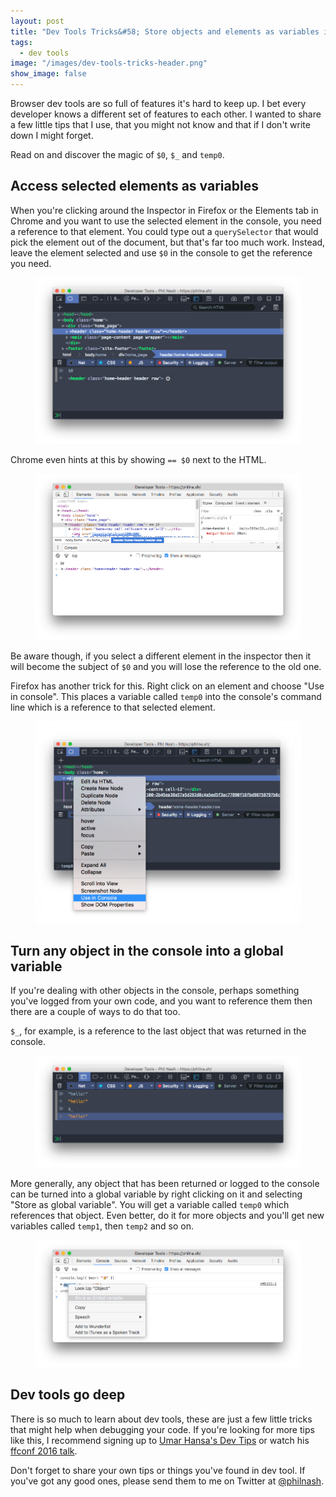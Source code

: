 ```yaml
---
layout: post
title: "Dev Tools Tricks&#58; Store objects and elements as variables in the console"
tags:
  - dev tools
image: "/images/dev-tools-tricks-header.png"
show_image: false
---
```


Browser dev tools are so full of features it's hard to keep up. I bet every developer knows a different set of features to each other. I wanted to share a few little tips that I use, that you might not know and that if I don't write down I might forget.

Read on and discover the magic of `$0`, `$_` and `temp0`.

## Access selected elements as variables

When you're clicking around the Inspector in Firefox or the Elements tab in Chrome and you want to use the selected element in the console, you need a reference to that element. You could type out a `querySelector` that would pick the element out of the document, but that's far too much work. Instead, leave the element selected and use `$0` in the console to get the reference you need.

<figure class="post-image">
  <img src="/images/dev-tools-tricks/firefox-dollar-zero.png" alt="Typing $0 in the Firefox dev tools console will grab a reference to the currently selected element.">
</figure>

Chrome even hints at this by showing `== $0` next to the HTML.

<figure class="post-image">
  <img src="/images/dev-tools-tricks/chrome-dollar-zero.png" alt="Typing $0 in the Chrome dev tools console will grab a reference to the currently selected element.">
</figure>

Be aware though, if you select a different element in the inspector then it will become the subject of `$0` and you will lose the reference to the old one.

Firefox has another trick for this. Right click on an element and choose "Use in console". This places a variable called `temp0` into the console's command line which is a reference to that selected element.

<figure class="post-image">
  <img src="/images/dev-tools-tricks/firefox-use-in-console.png" alt="In Firefox you can right click on an element and choose 'Use in console' to use it in the console as a variable named temp0.">
</figure>

## Turn any object in the console into a global variable

If you're dealing with other objects in the console, perhaps something you've logged from your own code, and you want to reference them then there are a couple of ways to do that too.

`$_`, for example, is a reference to the last object that was returned in the console.

<figure class="post-image">
  <img src="/images/dev-tools-tricks/firefox-dollar-underscore.png" alt="Typing $_ in the dev tools console will grab a reference to the last returned object in the console.">
</figure>

More generally, any object that has been returned or logged to the console can be turned into a global variable by right clicking on it and selecting "Store as global variable". You will get a variable called `temp0` which references that object. Even better, do it for more objects and you'll get new variables called `temp1`, then `temp2` and so on.

<figure class="post-image">
  <img src="/images/dev-tools-tricks/store-as-global.png" alt="Right click on any object in the console and choose 'Store as global object' to save it as a variable.">
</figure>

## Dev tools go deep

There is so much to learn about dev tools, these are just a few little tricks that might help when debugging your code. If you're looking for more tips like this, I recommend signing up to [Umar Hansa's Dev Tips](https://umaar.com/dev-tips/) or watch his [ffconf 2016 talk](https://www.youtube.com/watch?v=N33lYfsAsoU&list=PLXmT1r4krsTpDoGcdh1baZPIV6DtX9_rX).

Don't forget to share your own tips or things you've found in dev tool. If you've got any good ones, please send them to me on Twitter at [@philnash](https://twitter.com/philnash).

